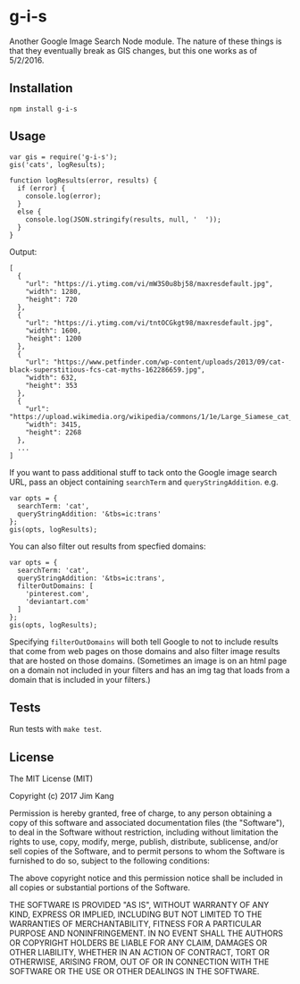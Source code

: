 g-i-s
=====

Another Google Image Search Node module. The nature of these things is that they eventually break as GIS changes, but this one works as of 5/2/2016.

Installation
------------

    npm install g-i-s

Usage
-----

    var gis = require('g-i-s');
    gis('cats', logResults);

    function logResults(error, results) {
      if (error) {
        console.log(error);
      }
      else {
        console.log(JSON.stringify(results, null, '  '));
      }
    }

Output:

    [
      {
        "url": "https://i.ytimg.com/vi/mW3S0u8bj58/maxresdefault.jpg",
        "width": 1280,
        "height": 720
      },
      {
        "url": "https://i.ytimg.com/vi/tntOCGkgt98/maxresdefault.jpg",
        "width": 1600,
        "height": 1200
      },
      {
        "url": "https://www.petfinder.com/wp-content/uploads/2013/09/cat-black-superstitious-fcs-cat-myths-162286659.jpg",
        "width": 632,
        "height": 353
      },
      {
        "url": "https://upload.wikimedia.org/wikipedia/commons/1/1e/Large_Siamese_cat_tosses_a_mouse.jpg",
        "width": 3415,
        "height": 2268
      },
      ...
    ]

If you want to pass additional stuff to tack onto the Google image search URL, pass an object containing `searchTerm` and `queryStringAddition`. e.g.

    var opts = {
      searchTerm: 'cat',
      queryStringAddition: '&tbs=ic:trans'
    };
    gis(opts, logResults);

You can also filter out results from specfied domains:

    var opts = {
      searchTerm: 'cat',
      queryStringAddition: '&tbs=ic:trans',
      filterOutDomains: [
        'pinterest.com',
        'deviantart.com'
      ]
    };
    gis(opts, logResults);

Specifying `filterOutDomains` will both tell Google to not to include results that come from web pages on those domains and also filter image results that are hosted on those domains. (Sometimes an image is on an html page on a domain not included in your filters and has an img tag that loads from a domain that is included in your filters.)

Tests
-----

Run tests with `make test`.

License
-------

The MIT License (MIT)

Copyright (c) 2017 Jim Kang

Permission is hereby granted, free of charge, to any person obtaining a copy
of this software and associated documentation files (the "Software"), to deal
in the Software without restriction, including without limitation the rights
to use, copy, modify, merge, publish, distribute, sublicense, and/or sell
copies of the Software, and to permit persons to whom the Software is
furnished to do so, subject to the following conditions:

The above copyright notice and this permission notice shall be included in
all copies or substantial portions of the Software.

THE SOFTWARE IS PROVIDED "AS IS", WITHOUT WARRANTY OF ANY KIND, EXPRESS OR
IMPLIED, INCLUDING BUT NOT LIMITED TO THE WARRANTIES OF MERCHANTABILITY,
FITNESS FOR A PARTICULAR PURPOSE AND NONINFRINGEMENT. IN NO EVENT SHALL THE
AUTHORS OR COPYRIGHT HOLDERS BE LIABLE FOR ANY CLAIM, DAMAGES OR OTHER
LIABILITY, WHETHER IN AN ACTION OF CONTRACT, TORT OR OTHERWISE, ARISING FROM,
OUT OF OR IN CONNECTION WITH THE SOFTWARE OR THE USE OR OTHER DEALINGS IN
THE SOFTWARE.
